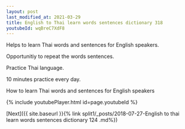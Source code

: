 ```yaml
---
layout: post
last_modified_at: 2021-03-29
title: English to Thai learn words sentences dictionary 318 
youtubeId: wqBreC7XdF8
---
```

 
 
Helps to learn Thai words and sentences for English speakers.

Opportunitiy to repeat the words sentences. 

Practice Thai language. 
 
10 minutes practice every day. 
 
How to learn Thai words and sentences for English speakers 
 
{% include youtubePlayer.html id=page.youtubeId %}
 
 
[Next]({{ site.baseurl }}{% link  split1/_posts/2018-07-27-English to thai learn words sentences dictionary 124 .md%})
 
